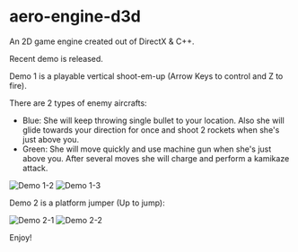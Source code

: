 aero-engine-d3d
===============

An 2D game engine created out of DirectX & C++.

Recent demo is released.

Demo 1 is a playable vertical shoot-em-up (Arrow Keys to control and Z to fire).

There are 2 types of enemy aircrafts:
* Blue: She will keep throwing single bullet to your location. Also she will glide towards your direction for once and shoot 2 rockets when she's just above you.
* Green: She will move quickly and use machine gun when she's just above you. After several moves she will charge and perform a kamikaze attack.

![Demo 1-2](https://raw.githubusercontent.com/mriiiron/aero-engine-d3d/master/Executable%20Demos/Demo%201/screenshot-2.png)
![Demo 1-3](https://raw.githubusercontent.com/mriiiron/aero-engine-d3d/master/Executable%20Demos/Demo%201/screenshot-3.png)

Demo 2 is a platform jumper (Up to jump):

![Demo 2-1](https://raw.githubusercontent.com/mriiiron/aero-engine-d3d/master/Executable%20Demos/Demo%202/screenshot-1.png)
![Demo 2-2](https://raw.githubusercontent.com/mriiiron/aero-engine-d3d/master/Executable%20Demos/Demo%202/screenshot-2.png)

Enjoy!
